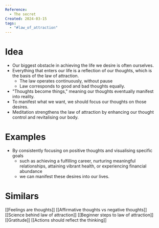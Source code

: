 ```yaml
---
Reference:
  - The secret
Created: 2024-03-15
tags:
  - "#law_of_attraction"
---
```

# Idea

- Our biggest obstacle in achieving the life we desire is often ourselves.
- Everything that enters our life is a reflection of our thoughts, which is the basis of the law of attraction.
    - The law operates continuously, without pause
    - Law corresponds to good and bad thoughts equally.
- "Thoughts become things," meaning our thoughts eventually manifest into reality.
- To manifest what we want, we should focus our thoughts on those desires.
- Meditation strengthens the law of attraction by enhancing our thought control and revitalising our body.
# Examples

* By consistently focusing on positive thoughts and visualising specific goals
	* such as achieving a fulfilling career, nurturing meaningful relationships, attaining vibrant health, or experiencing financial abundance
	* we can manifest these desires into our lives.

# Similars

[[Feelings are thoughts]]
[[Affirmative thoughts vs negative thoughts]]
[[Science behind law of attraction]]
[[Beginner steps to law of attraction]]
[[Gratitude]]
[[Actions should reflect the thinking]]